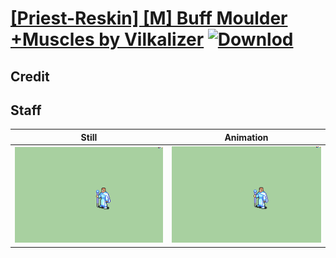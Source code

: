 # [\[Priest-Reskin\] \[M\] Buff Moulder +Muscles by Vilkalizer](./) [![Downlod](https://img.shields.io/badge/Download--red?style=social&logo=github)](https://minhaskamal.github.io/DownGit/#/home?url=https://github.com/Klokinator/FE-Repo/tree/main/Battle%20Animations%2FMagi%20-%20Holy-Type%2F%5BPriest-Reskin%5D%20%5BM%5D%20Buff%20Moulder%20%2BMuscles%20by%20Vilkalizer%2F7.%20Staff%20(Buff%20Moulder))

## Credit



## Staff

| Still | Animation |
| :---: | :-------: |
| ![Staff still](./Staff_000.png) | ![Staff animation](./Staff.gif) |
